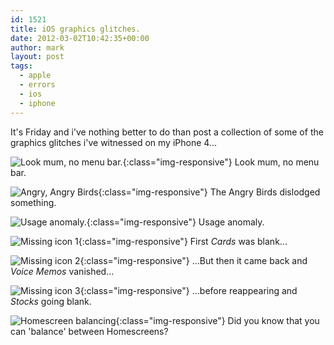 ```yaml
---
id: 1521
title: iOS graphics glitches.
date: 2012-03-02T10:42:35+00:00
author: mark
layout: post
tags:
  - apple
  - errors
  - ios
  - iphone
---
```

It's Friday and i've nothing better to do than post a collection of some of the graphics glitches i've witnessed on my iPhone 4...

![Look mum, no menu bar.](/images/fromwp/2012/02/Photo-24-08-2011-06-57-58.png){:class="img-responsive"}
Look mum, no menu bar.

![Angry, Angry Birds](/images/fromwp/2012/02/Photo-21-06-2011-14-40-48.png){:class="img-responsive"}
The Angry Birds dislodged something.

![Usage anomaly.](/images/fromwp/2012/02/Photo-20-10-2011-17-45-51.png){:class="img-responsive"}
Usage anomaly.

![Missing icon 1](/images/fromwp/2012/02/Photo-08-12-2011-07-28-36.png){:class="img-responsive"}
First _Cards_ was blank...

![Missing icon 2](/images/fromwp/2012/02/Photo-08-12-2011-07-28-49.png){:class="img-responsive"}
...But then it came back and _Voice Memos_ vanished...

![Missing icon 3](/images/fromwp/2012/02/Photo-08-12-2011-07-29-02.png){:class="img-responsive"}
...before reappearing and _Stocks_ going blank.

![Homescreen balancing](/images/fromwp/2012/02/Photo-25-09-2011-06-30-03.png){:class="img-responsive"}
Did you know that you can 'balance' between Homescreens?
